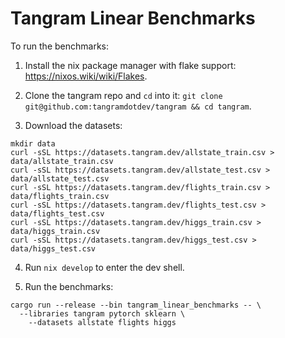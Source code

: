 # Tangram Linear Benchmarks

To run the benchmarks:

1. Install the nix package manager with flake support: https://nixos.wiki/wiki/Flakes.

2. Clone the tangram repo and `cd` into it: `git clone git@github.com:tangramdotdev/tangram && cd tangram`.

3. Download the datasets:

```
mkdir data
curl -sSL https://datasets.tangram.dev/allstate_train.csv > data/allstate_train.csv
curl -sSL https://datasets.tangram.dev/allstate_test.csv > data/allstate_test.csv
curl -sSL https://datasets.tangram.dev/flights_train.csv > data/flights_train.csv
curl -sSL https://datasets.tangram.dev/flights_test.csv > data/flights_test.csv
curl -sSL https://datasets.tangram.dev/higgs_train.csv > data/higgs_train.csv
curl -sSL https://datasets.tangram.dev/higgs_test.csv > data/higgs_test.csv
```

4. Run `nix develop` to enter the dev shell.

5. Run the benchmarks:

```
cargo run --release --bin tangram_linear_benchmarks -- \
  --libraries tangram pytorch sklearn \
    --datasets allstate flights higgs
```
